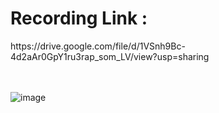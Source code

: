 <H1>Recording Link : </H1> https://drive.google.com/file/d/1VSnh9Bc-4d2aAr0GpY1ru3rap_som_LV/view?usp=sharing

<br><br>
![image](https://github.com/user-attachments/assets/f3a0718f-9c1b-459f-bdd4-3a6978942856)
